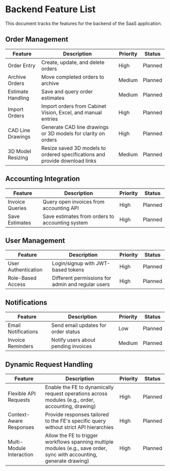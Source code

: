 # Backend Feature List

This document tracks the features for the backend of the SaaS application.

## **Order Management**
| **Feature**           | **Description**                                                             | **Priority** | **Status**       |
|-----------------------|---------------------------------------------------------------------------|--------------|------------------|
| Order Entry           | Create, update, and delete orders                                         | High         | Planned          |
| Archive Orders        | Move completed orders to archive                                         | Medium       | Planned          |
| Estimate Handling     | Save and query order estimates                                            | Medium       | Planned          |
| Import Orders         | Import orders from Cabinet Vision, Excel, and manual entries             | High         | Planned          |
| CAD Line Drawings     | Generate CAD line drawings or 3D models for clarity on orders            | High         | Planned          |
| 3D Model Resizing     | Resize saved 3D models to ordered specifications and provide download links | Medium       | Planned          |

## **Accounting Integration**
| **Feature**        | **Description**                                             | **Priority** | **Status**       |
|--------------------|-------------------------------------------------------------|--------------|------------------|
| Invoice Queries    | Query open invoices from accounting API                     | High         | Planned          |
| Save Estimates     | Save estimates from orders to accounting system             | High         | Planned          |

## **User Management**
| **Feature**           | **Description**                                              | **Priority** | **Status**       |
|-----------------------|--------------------------------------------------------------|--------------|------------------|
| User Authentication   | Login/signup with JWT-based tokens                          | High         | Planned          |
| Role-Based Access     | Different permissions for admin and regular users           | High         | Planned          |

## **Notifications**
| **Feature**           | **Description**                                              | **Priority** | **Status**       |
|-----------------------|--------------------------------------------------------------|--------------|------------------|
| Email Notifications   | Send email updates for order status                         | Low          | Planned          |
| Invoice Reminders     | Notify users about pending invoices                         | Medium       | Planned          |

## **Dynamic Request Handling**
| **Feature**              | **Description**                                              | **Priority** | **Status**       |
|--------------------------|--------------------------------------------------------------|--------------|------------------|
| Flexible API Requests    | Enable the FE to dynamically request operations across modules (e.g., order, accounting, drawing) | High         | Planned          |
| Context-Aware Responses  | Provide responses tailored to the FE's specific query without strict API hierarchies              | High         | Planned          |
| Multi-Module Interaction | Allow the FE to trigger workflows spanning multiple modules (e.g., save order, sync with accounting, generate drawing) | High         | Planned          |
